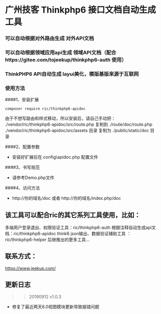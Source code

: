 广州技客 Thinkphp6 接口文档自动生成工具
=======================
### 可以自动根据对外路由生成 对外API文档
### 可以自动根据领域应用api生成 领域API文档（配合https://gitee.com/tojeekup/thinkphp6-auth 使用）
### ThinkPHP6 API自动生成 layui美化，模版基版来源于互联网

### 使用方法
####1、安装扩展
```
composer require ric/thinkphp6-apidoc
```

由于不想写路由和样式移动，所以安装后，请自己手动把：
./vendor/ric/thinkphp6-apidoc/src/route.php 复制到  ./route/doc/route.php
./vendor/ric/thinkphp6-apidoc/src/assets 目录 复制为 ./public/static/doc 目录


####2、配置参数
- 安装好扩展后在 config\apidoc.php 配置文件

####3、书写规范

- 请参考Demo.php文件


####4、访问方法
- http://你的域名/doc 或者 http://你的域名/index.php/doc 

     
## 该工具可以配合ric的其它系列工具使用，比如：
多端用户登录退出、权限验证工具：ric/thinkphp6-auth
根据注释自动生成api文档：ric/thinkphp6-apidoc
think6 json输出、数据验证辅助工具 ：ric/thinkphp6-helper
后继推出的更多工具...


## 联系方式：
https://www.jeekup.com/

## 更新日志

>> 20190912 v1.0.3

* 修复了最近两天6.0视图模块更新导致报错问题